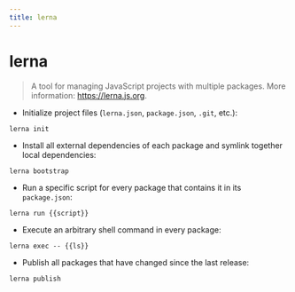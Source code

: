 ```yaml
---
title: lerna
---
```

# lerna

> A tool for managing JavaScript projects with multiple packages.
> More information: <https://lerna.js.org>.

- Initialize project files (`lerna.json`, `package.json`, `.git`, etc.):

`lerna init`

- Install all external dependencies of each package and symlink together local dependencies:

`lerna bootstrap`

- Run a specific script for every package that contains it in its `package.json`:

`lerna run {{script}}`

- Execute an arbitrary shell command in every package:

`lerna exec -- {{ls}}`

- Publish all packages that have changed since the last release:

`lerna publish`
